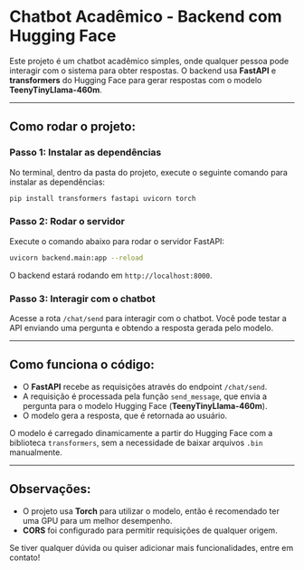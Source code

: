 # Chatbot Acadêmico - Backend com Hugging Face

Este projeto é um chatbot acadêmico simples, onde qualquer pessoa pode interagir com o sistema para obter respostas. O backend usa **FastAPI** e **transformers** do Hugging Face para gerar respostas com o modelo **TeenyTinyLlama-460m**.

---

## Como rodar o projeto:

### Passo 1: Instalar as dependências

No terminal, dentro da pasta do projeto, execute o seguinte comando para instalar as dependências:
```bash
pip install transformers fastapi uvicorn torch
```

### Passo 2: Rodar o servidor

Execute o comando abaixo para rodar o servidor FastAPI:
```bash
uvicorn backend.main:app --reload
```

O backend estará rodando em `http://localhost:8000`.

### Passo 3: Interagir com o chatbot

Acesse a rota `/chat/send` para interagir com o chatbot. Você pode testar a API enviando uma pergunta e obtendo a resposta gerada pelo modelo.

---

## Como funciona o código:

- O **FastAPI** recebe as requisições através do endpoint `/chat/send`.
- A requisição é processada pela função `send_message`, que envia a pergunta para o modelo Hugging Face (**TeenyTinyLlama-460m**).
- O modelo gera a resposta, que é retornada ao usuário.

O modelo é carregado dinamicamente a partir do Hugging Face com a biblioteca `transformers`, sem a necessidade de baixar arquivos `.bin` manualmente.

---

## Observações:

- O projeto usa **Torch** para utilizar o modelo, então é recomendado ter uma GPU para um melhor desempenho.
- **CORS** foi configurado para permitir requisições de qualquer origem.

Se tiver qualquer dúvida ou quiser adicionar mais funcionalidades, entre em contato!